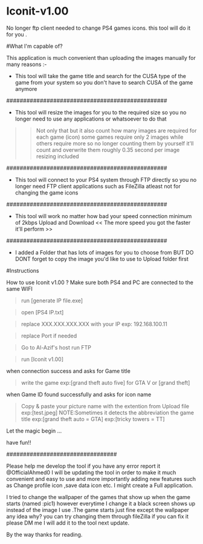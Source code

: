 # Iconit-v1.00
No longer ftp client needed to change PS4 games icons. this tool will do it for you .


#What I'm capable of?


This application is much convenient than uploading the images manually for many reasons :-

* This tool will take the game title and search for the CUSA type of the game from your system so you don't have to search CUSA of the game anymore 

################################################
* This tool will resize the images for you to the required size so you no longer need to use any applications or whatsoever to do that 

>> Not only that but it also count how many images are required for each game (icon) some games require only 2 images while others require more so no longer counting them by yourself it'll count and overwrite them roughly 0.35 second per image resizing included

################################################
* This tool will connect to your PS4 system through FTP directly so you no longer need FTP client applications such as FileZilla atleast not for changing the game icons

################################################
* This tool will work no matter how bad your speed connection minimum of 2kbps Upload and Download << The more speed you got the faster it'll perform >>

################################################
* I added a Folder that has lots of images for you to choose
from BUT DO DONT forget to copy the image you'd like to 
use to Upload folder first



#Instructions

How to use Iconit v1.00 ?
Make sure both PS4 and PC 
are connected to the same WIFI

>run [generate IP file.exe] 

>open [PS4 IP.txt]

>replace XXX.XXX.XXX.XXX with your IP 
    exp: 192.168.100.11

>replace Port if needed

>Go to Al-Azif's host 
>run FTP

>run [Iconit v1.00]

when connection success and asks
for Game title 

>write the game 
 exp:[grand theft auto five] for GTA V
 or [grand theft]

when Game ID found successfully and
asks for icon name 

>Copy & paste your picture name with the
 extention from Upload file
 exp:[test.jpeg]
NOTE:Sometimes it detects the
abbreviation the game title
exp:[grand theft auto = GTA]
exp:[tricky towers = TT]

Let the magic begin ...

have fun!!

#################################

Please help me develop the tool if you have any error report it @OfficialAhmed0
I will be updating the tool in order to make it much convenient and easy to use
and more importantly adding new features such as Change
profile icon ,save data icon etc.
I might create a Full application.

I tried to change the wallpaper of the games that show up when the game starts (named :pic1) however everytime I change
it a black screen shows up instead of the image I use .The
game starts just fine except the wallpaper any idea why?
you can try changing them through fileZilla if you can fix it
please DM me I will add it to the tool next update.

By the way thanks for reading. 

